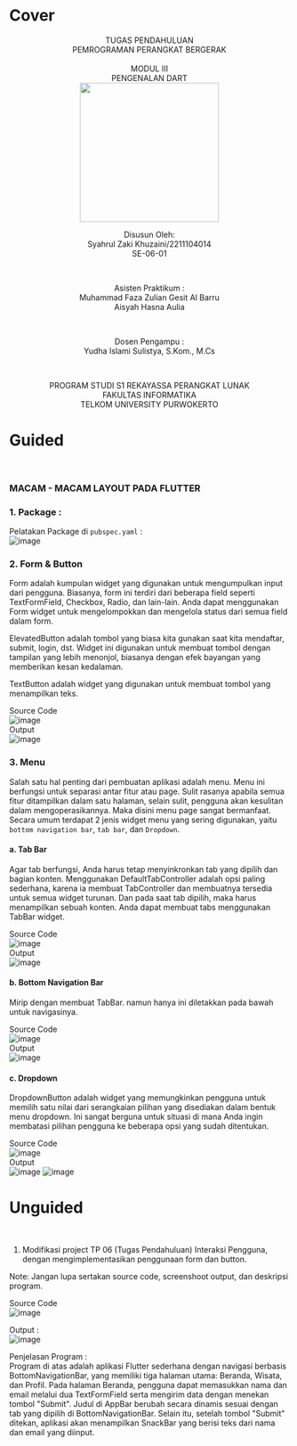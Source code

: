 # Cover 
<div align="center">
TUGAS PENDAHULUAN <br>
PEMROGRAMAN PERANGKAT BERGERAK <br>
<br>
MODUL III <br>
PENGENALAN DART <br>

<img src="https://lac.telkomuniversity.ac.id/wp-content/uploads/2021/01/cropped-1200px-Telkom_University_Logo.svg-270x270.png" width="250px">

<br>

Disusun Oleh: <br>
Syahrul Zaki Khuzaini/2211104014 <br>
SE-06-01 <br>

<br>

Asisten Praktikum : <br>
Muhammad Faza Zulian Gesit Al Barru <br>
Aisyah Hasna Aulia <br>

<br>

Dosen Pengampu : <br>
Yudha Islami Sulistya, S.Kom., M.Cs <br>

<br>

PROGRAM STUDI S1 REKAYASSA PERANGKAT LUNAK <br>
FAKULTAS INFORMATIKA <br> 
TELKOM UNIVERSITY PURWOKERTO <br>

</div>

# Guided
<br>

### MACAM - MACAM LAYOUT PADA FLUTTER <br>

### 1. Package :
Pelatakan Package di `pubspec.yaml` :
    <br>
    ![image](/06_Interaksi_Pengguna/img/pubspec.png)
    <br>

### 2. Form & Button
Form adalah kumpulan widget yang digunakan untuk mengumpulkan input 
dari pengguna. Biasanya, form ini terdiri dari beberapa field seperti 
TextFormField, Checkbox, Radio, dan lain-lain. Anda dapat menggunakan 
Form widget untuk mengelompokkan dan mengelola status dari semua 
field dalam form. <br>

ElevatedButton adalah tombol yang biasa kita gunakan saat kita 
mendaftar, submit, login, dst. Widget ini digunakan untuk membuat 
tombol dengan tampilan yang lebih menonjol, biasanya dengan efek 
bayangan yang memberikan kesan kedalaman. <br>

TextButton adalah widget yang digunakan untuk membuat tombol yang 
menampilkan teks. <br>

Source Code <br>
    ![image](/06_Interaksi_Pengguna/img/formbutton.png)
    <br>
    Output <br>
    ![image](/06_Interaksi_Pengguna/img/outputform.png)
    <br>

### 3. Menu
Salah satu hal penting dari pembuatan aplikasi adalah menu. Menu ini 
berfungsi untuk separasi antar fitur atau page. Sulit rasanya apabila semua 
fitur ditampilkan dalam satu halaman, selain sulit, pengguna akan kesulitan 
dalam mengoperasikannya. Maka disini menu page sangat bermanfaat. 
Secara umum terdapat 2 jenis widget menu yang sering digunakan, yaitu 
`bottom navigation bar`, `tab bar`, dan `Dropdown`. <br>

#### a. Tab Bar
Agar tab berfungsi, Anda harus tetap menyinkronkan tab yang dipilih 
dan bagian konten. Menggunakan DefaultTabController adalah opsi 
paling sederhana, karena ia membuat TabController dan 
membuatnya tersedia untuk semua widget turunan. Dan pada saat 
tab dipilih, maka harus menampilkan sebuah konten. Anda dapat 
membuat tabs menggunakan TabBar widget. <br>

Source Code <br>
    ![image](/06_Interaksi_Pengguna/img/tabbar.png)
    <br>
    Output <br>
    ![image](/06_Interaksi_Pengguna/img/outputtab.png)
    <br>

#### b. Bottom Navigation Bar
Mirip dengan membuat TabBar. namun hanya ini diletakkan pada bawah untuk navigasinya. <br>

Source Code <br>
    ![image](/06_Interaksi_Pengguna/img/bottomnav.png)
    <br>
    Output <br>
    ![image](/06_Interaksi_Pengguna/img/outputbottomnav.png)
    <br>

#### c. Dropdown
DropdownButton adalah widget yang memungkinkan pengguna untuk 
memilih satu nilai dari serangkaian pilihan yang disediakan dalam 
bentuk menu dropdown. Ini sangat berguna untuk situasi di mana Anda 
ingin membatasi pilihan pengguna ke beberapa opsi yang sudah 
ditentukan. <br>

Source Code <br>
    ![image](/06_Interaksi_Pengguna/img/dropdown.png)
    <br>
    Output <br>
    ![image](/06_Interaksi_Pengguna/img/outputdropdown1.png)
    ![image](/06_Interaksi_Pengguna/img/outputdropdown2.png)
    <br>


# Unguided
<br>

1. Modifikasi project TP 06 (Tugas Pendahuluan) Interaksi Pengguna, dengan
mengimplementasikan penggunaan form dan button. <br> 

Note: Jangan lupa sertakan source code, screenshoot output, dan deskripsi program. <br>

Source Code <br>
![image](/06_Interaksi_Pengguna/img/unguided.png)
<br>

Output : <br>
![image](/06_Interaksi_Pengguna/img/outputunguided.png)
<br>

Penjelasan Program : <br>
Program di atas adalah aplikasi Flutter sederhana dengan navigasi berbasis BottomNavigationBar, yang memiliki tiga halaman utama: Beranda, Wisata, dan Profil. Pada halaman Beranda, pengguna dapat memasukkan nama dan email melalui dua TextFormField serta mengirim data dengan menekan tombol "Submit". Judul di AppBar berubah secara dinamis sesuai dengan tab yang dipilih di BottomNavigationBar. Selain itu, setelah tombol "Submit" ditekan, aplikasi akan menampilkan SnackBar yang berisi teks dari nama dan email yang diinput.